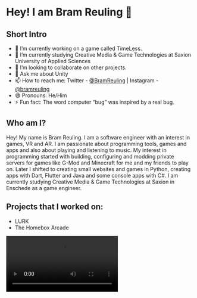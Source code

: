 # Hey! I am Bram Reuling 👋

## Short Intro

- 🔭 I’m currently working on a game called TimeLess.
- 🌱 I’m currently studying Creative Media & Game Technologies at Saxion University of Applied Sciences
- 👯 I’m looking to collaborate on other projects.
- 💬 Ask me about Unity
- 📫 How to reach me: Twitter - [@BramReuling](https://twitter.com/BramReuling) | Instagram - [@bramreuling](https://www.instagram.com/bramreuling/)
- 😄 Pronouns: He/Him
- ⚡ Fun fact: The word computer “bug” was inspired by a real bug.

## Who am I?
Hey! My name is Bram Reuling. I am a software engineer with an interest in games, VR and AR. I am passionate about programming tools, games and apps and also about playing and listening to music. My interest in programming started with building, configuring and modding private servers for games like G-Mod and Minecraft for me and my friends to play on. Later I shifted to creating small websites and games in Python, creating apps with Dart, Flutter and Java and some console apps with C#. I am currently studying Creative Media & Game Technologies at Saxion in Enschede as a game engineer.

## Projects that I worked on:
- LURK
- The Homebox Arcade

![ Trailer Homebox Arcade ](https://github.com/Bram-Reuling/Bram-Reuling/blob/master/TheHomeBoxArcade.mp4)

